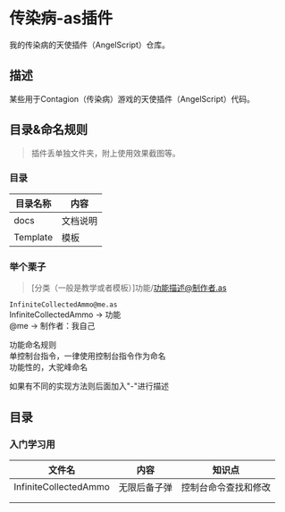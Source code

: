 # 传染病-as插件
我的传染病的天使插件（AngelScript）仓库。
## 描述
某些用于Contagion（传染病）游戏的天使插件（AngelScript）代码。

## 目录&命名规则
>插件丢单独文件夹，附上使用效果截图等。 
### 目录
|目录名称|内容|
| ---- | ---- |
|docs|文档说明|
|Template|模板|

### 举个栗子
>[分类（一般是教学或者模板）]功能/功能描述@制作者.as

`InfiniteCollectedAmmo@me.as`  
InfiniteCollectedAmmo -> 功能  
@me -> 制作者：我自己

功能命名规则  
单控制台指令，一律使用控制台指令作为命名  
功能性的，大驼峰命名  
  
如果有不同的实现方法则后面加入"-"进行描述


## 目录

### 入门学习用
|文件名|内容|知识点|
| ---- | ---- | ---- |
|InfiniteCollectedAmmo|无限后备子弹|控制台命令查找和修改|
|      |      |      |
|      |      |      |

